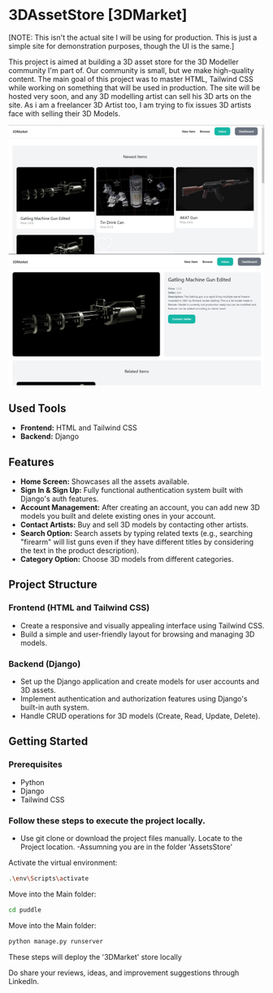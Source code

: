 # 3DAssetStore [3DMarket]

[NOTE: This isn't the actual site I will be using for production. This is just a simple site for demonstration purposes, though the UI is the same.]

This project is aimed at building a 3D asset store for the 3D Modeller community I'm part of. Our community is small, but we make high-quality content. The main goal of this project was to master HTML, Tailwind CSS while working on something that will be used in production. The site will be hosted very soon, and any 3D modelling artist can sell his 3D arts on the site. As i am a freelancer 3D Artist too, I am trying to fix issues 3D artists face with selling their 3D Models.

![Home Page](Home_page.jpg)
![Product Page](product_view.jpg)

## Used Tools

- **Frontend:** HTML and Tailwind CSS
- **Backend:** Django

## Features

- **Home Screen:** Showcases all the assets available.
- **Sign In & Sign Up:** Fully functional authentication system built with Django's auth features.
- **Account Management:** After creating an account, you can add new 3D models you built and delete existing ones in your account.
- **Contact Artists:** Buy and sell 3D models by contacting other artists.
- **Search Option:** Search assets by typing related texts (e.g., searching "firearm" will list guns even if they have different titles by considering the text in the product description).
- **Category Option:** Choose 3D models from different categories.

## Project Structure

### Frontend (HTML and Tailwind CSS)

- Create a responsive and visually appealing interface using Tailwind CSS.
- Build a simple and user-friendly layout for browsing and managing 3D models.

### Backend (Django)

- Set up the Django application and create models for user accounts and 3D assets.
- Implement authentication and authorization features using Django's built-in auth system.
- Handle CRUD operations for 3D models (Create, Read, Update, Delete).

## Getting Started

### Prerequisites

- Python
- Django
- Tailwind CSS

### Follow these steps to execute the project locally.

- Use git clone or download the project files manually. Locate to the Project location.
  -Assumning you are in the folder 'AssetsStore'

Activate the virtual environment:

```bash
.\env\Scripts\activate
```

Move into the Main folder:

```bash
cd puddle
```

Move into the Main folder:

```bash
python manage.py runserver
```

These steps will deploy the '3DMarket' store locally

Do share your reviews, ideas, and improvement suggestions through LinkedIn.

